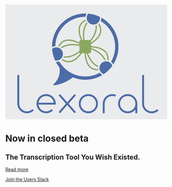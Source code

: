 ![Lexoral Logo](/frontend/public/assets/card.png)

# Now in closed beta

## The Transcription Tool You Wish Existed.


[Read more](https://lexoral.com)

[Join the Users Slack](https://join.slack.com/t/lexoral-users/shared_invite/zt-yk0j76n5-KcQwnmCJ7FKkLsj_ik05Pw)
